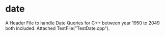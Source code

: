 # date
A Header File to handle Date Queries for C++ between year 1950 to 2049 both included.
Attached TestFile("TestDate.cpp").
